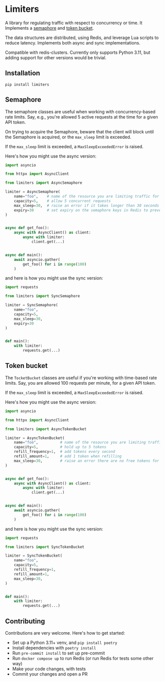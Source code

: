 # Limiters

A library for regulating traffic with respect to concurrency or time. It Implements a [semaphore](#semaphore) and [token bucket](#token-bucket).

The data structures are distributed, using Redis, and leverage Lua scripts to reduce latency.
Implements both async and sync implementations.

Compatible with redis-clusters. Currently only supports Python 3.11, but adding support for other versions would be trivial.

## Installation

```
pip install limiters
```

## Semaphore

The semaphore classes are useful when working with concurrency-based
rate limits. Say, e.g., you're allowed 5 active requests at the time
for a given API token.

On trying to acquire the Semaphore, beware that the client will block
until the Semaphore is acquired, or the `max_sleep` limit is exceeded.

If the `max_sleep` limit is exceeded, a `MaxSleepExceededError` is raised.

Here's how you might use the async version:

```python
import asyncio

from httpx import AsyncClient

from limiters import AsyncSemaphore

limiter = AsyncSemaphore(
    name="foo",    # name of the resource you are limiting traffic for
    capacity=5,    # allow 5 concurrent requests
    max_sleep=30,  # raise an error if it takes longer than 30 seconds to acquire the semaphore
    expiry=30      # set expiry on the semaphore keys in Redis to prevent deadlocks
)


async def get_foo():
    async with AsyncClient() as client:
        async with limiter:
            client.get(...)


async def main():
    await asyncio.gather(
        get_foo() for i in range(100)
    )
```

and here is how you might use the sync version:

```python
import requests

from limiters import SyncSemaphore

limiter = SyncSemaphore(
    name="foo",
    capacity=5,
    max_sleep=30,
    expiry=30
)


def main():
    with limiter:
        requests.get(...)
```

## Token bucket

The `TocketBucket` classes are useful if you're working with time-based
rate limits. Say, you are allowed 100 requests per minute, for a given API token.

If the `max_sleep` limit is exceeded, a `MaxSleepExceededError` is raised.

Here's how you might use the async version:

```python
import asyncio

from httpx import AsyncClient

from limiters import AsyncTokenBucket

limiter = AsyncTokenBucket(
    name="foo",          # name of the resource you are limiting traffic for
    capacity=5,          # hold up to 5 tokens
    refill_frequency=1,  # add tokens every second
    refill_amount=1,     # add 1 token when refilling
    max_sleep=30,        # raise an error there are no free tokens for 30 seconds
)


async def get_foo():
    async with AsyncClient() as client:
        async with limiter:
            client.get(...)


async def main():
    await asyncio.gather(
        get_foo() for i in range(100)
    )
```

and here is how you might use the sync version:

```python
import requests

from limiters import SyncTokenBucket

limiter = SyncTokenBucket(
    name="foo",
    capacity=5,
    refill_frequency=1,
    refill_amount=1,
    max_sleep=30,
)


def main():
    with limiter:
        requests.get(...)
```

## Contributing

Contributions are very welcome. Here's how to get started:

- Set up a Python 3.11+ venv, and `pip install poetry`
- Install dependencies with `poetry install`
- Run `pre-commit install` to set up pre-commit
- Run `docker compose up` to run Redis (or run Redis for tests some other way)
- Make your code changes, with tests
- Commit your changes and open a PR
